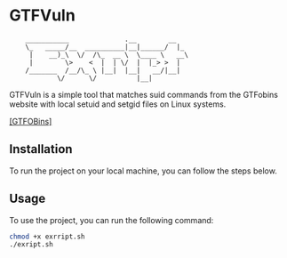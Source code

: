 
# GTFVuln
```
    ___________              .__        __    
    \_   _____/__  __________|__|______/  |_  
     |    __)_\  \/  /\_  __ \  \____ \   __\ 
     |        \>    <  |  | \/  |  |_> >  |   
    /_______  /__/\_ \ |__|  |__|   __/|__|   
            \/      \/          |__|          
```


GTFVuln is a simple tool that matches suid commands from the GTFobins website with local setuid and setgid files on Linux systems.


[[GTFOBins]](https://gtfobins.github.io/)
## Installation

To run the project on your local machine, you can follow the steps below.

## Usage

To use the project, you can run the following command:
 
```bash
chmod +x exrript.sh
./exript.sh
```
